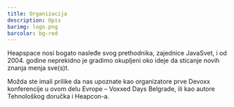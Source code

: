```yaml
---
title: Organizacija
description: Opis
barimg: logo.png
barcolor: bg-red
---
```


Heapspace nosi bogato nasleđe svog prethodnika, zajednice JavaSvet, i od 2004. godine neprekidno je gradimo okupljeni oko ideje da sticanje novih znanja menja sve(s)t.

Možda ste imali prilike da nas upoznate kao organizatore prve Devoxx konferencije u ovom delu Evrope – Voxxed Days Belgrade, ili kao autore Tehnološkog doručka i Heapcon-a.
